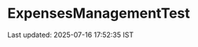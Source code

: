 # ExpensesManagementTest

























































































Last updated: 2025-07-16 17:52:35 IST

